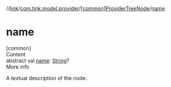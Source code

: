 //[link](../../index.md)/[com.tink.model.provider](../index.md)/[[common]ProviderTreeNode](index.md)/[name](name.md)



# name  
[common]  
Content  
abstract val [name](name.md): [String](https://kotlinlang.org/api/latest/jvm/stdlib/kotlin/-string/index.html)?  
More info  


A textual description of the node.

  



